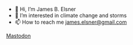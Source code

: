 - 👋 Hi, I’m James B. Elsner
- 👀 I’m interested in climate change and storms
- 📫 How to reach me james.elsner@gmail.com

<!---
jelsner/jelsner is a ✨ special ✨ repository because its `README.md` (this file) appears on your GitHub profile.
You can click the Preview link to take a look at your changes.
--->

<a rel="me" href="https://fediscience.org/@jelsner">Mastodon</a>
